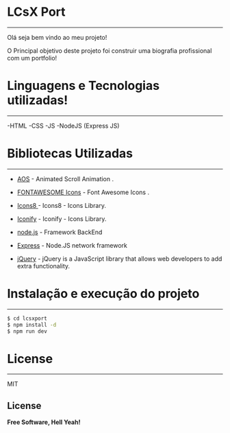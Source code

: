 # LCsX Port
----

Olá seja bem vindo ao meu projeto!

O Principal objetivo deste projeto foi construir uma biografia profissional com um portfolio!

# Linguagens e Tecnologias utilizadas!
----

-HTML
-CSS
-JS
-NodeJS (Express JS)



# Bibliotecas Utilizadas
----

* [AOS] - Animated Scroll Animation .
* [FONTAWESOME Icons] - Font Awesome Icons .
* [Icons8 ] - Icons8 - Icons Library.
* [Iconify] - Iconify - Icons Library.
* [node.js] - Framework BackEnd
* [Express] - Node.JS network framework
* [jQuery] - jQuery is a JavaScript library that allows web developers to add extra functionality.

    

   [AOS]: <https://michalsnik.github.io/aos/r>
   [FONTAWESOME Icons]: <https://fontawesome.com/>
   [Icons8]: <https://icons8.com/icons/pack/logos>
[Iconify]: <https://iconify.design/>
   [node.js]: <http://nodejs.org>
   [jQuery]: <http://jquery.com>
   [express]: <http://expressjs.com>


# Instalação e execução do projeto
----

```sh
$ cd lcsxport
$ npm install -d
$ npm run dev
```


# License
----

MIT



License
----



**Free Software, Hell Yeah!**


